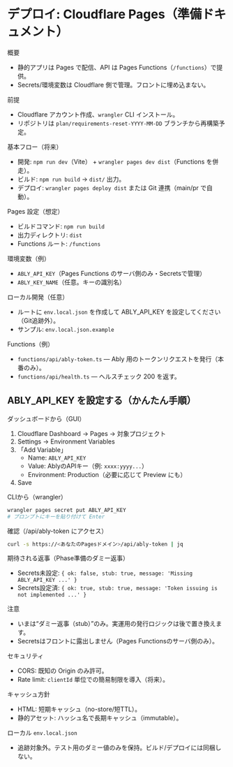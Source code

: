 # デプロイ: Cloudflare Pages（準備ドキュメント）

概要

- 静的アプリは Pages で配信、API は Pages Functions（`/functions`）で提供。
- Secrets/環境変数は Cloudflare 側で管理。フロントに埋め込まない。

前提

- Cloudflare アカウント作成、`wrangler` CLI インストール。
- リポジトリは `plan/requirements-reset-YYYY-MM-DD` ブランチから再構築予定。

基本フロー（将来）

- 開発: `npm run dev`（Vite） + `wrangler pages dev dist`（Functions を併走）。
- ビルド: `npm run build` → `dist/` 出力。
- デプロイ: `wrangler pages deploy dist` または Git 連携（main/pr で自動）。

Pages 設定（想定）

- ビルドコマンド: `npm run build`
- 出力ディレクトリ: `dist`
- Functions ルート: `/functions`

環境変数（例）

- `ABLY_API_KEY`（Pages Functions のサーバ側のみ・Secretsで管理）
- `ABLY_KEY_NAME`（任意。キーの識別名）

ローカル開発（任意）

- ルートに `env.local.json` を作成して ABLY_API_KEY を設定してください（Git追跡外）。
- サンプル: `env.local.json.example`

Functions（例）

- `functions/api/ably-token.ts` — Ably 用のトークンリクエストを発行（本番のみ）。
- `functions/api/health.ts` — ヘルスチェック 200 を返す。

## ABLY_API_KEY を設定する（かんたん手順）

ダッシュボードから（GUI）

1. Cloudflare Dashboard → Pages → 対象プロジェクト
2. Settings → Environment Variables
3. 「Add Variable」
   - Name: `ABLY_API_KEY`
   - Value: AblyのAPIキー（例: `xxxx:yyyy...`）
   - Environment: Production（必要に応じて Preview にも）
4. Save

CLIから（wrangler）

```bash
wrangler pages secret put ABLY_API_KEY
# プロンプトにキーを貼り付けて Enter
```

確認（/api/ably-token にアクセス）

```bash
curl -s https://<あなたのPagesドメイン>/api/ably-token | jq
```

期待される返事（Phase準備のダミー返事）

- Secrets未設定: `{ ok: false, stub: true, message: 'Missing ABLY_API_KEY ...' }`
- Secrets設定済: `{ ok: true, stub: true, message: 'Token issuing is not implemented ...' }`

注意

- いまは“ダミー返事（stub）”のみ。実運用の発行ロジックは後で置き換えます。
- Secretsはフロントに露出しません（Pages Functionsのサーバ側のみ）。

セキュリティ

- CORS: 既知の Origin のみ許可。
- Rate limit: `clientId` 単位での簡易制限を導入（将来）。

キャッシュ方針

- HTML: 短期キャッシュ（no-store/短TTL）。
- 静的アセット: ハッシュ名で長期キャッシュ（immutable）。

ローカル `env.local.json`

- 追跡対象外。テスト用のダミー値のみを保持。ビルド/デプロイには同梱しない。
